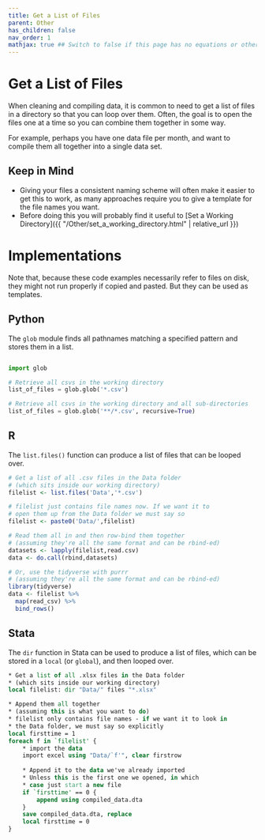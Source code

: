 ```yaml
---
title: Get a List of Files
parent: Other
has_children: false
nav_order: 1
mathjax: true ## Switch to false if this page has no equations or other math rendering.
---
```


# Get a List of Files

When cleaning and compiling data, it is common to need to get a list of files in a directory so that you can loop over them. Often, the goal is to open the files one at a time so you can combine them together in some way.

For example, perhaps you have one data file per month, and want to compile them all together into a single data set.

## Keep in Mind

- Giving your files a consistent naming scheme will often make it easier to get this to work, as many approaches require you to give a template for the file names you want.
- Before doing this you will probably find it useful to [Set a Working Directory]({{ "/Other/set_a_working_directory.html" | relative_url }})

# Implementations

Note that, because these code examples necessarily refer to files on disk, they might not run properly if copied and pasted. But they can be used as templates.

## Python
The `glob` module finds all pathnames matching a specified pattern and stores them in a list. 

```python

import glob

# Retrieve all csvs in the working directory
list_of_files = glob.glob('*.csv')

# Retrieve all csvs in the working directory and all sub-directories
list_of_files = glob.glob('**/*.csv', recursive=True)
```

## R

The `list.files()` function can produce a list of files that can be looped over.

```r
# Get a list of all .csv files in the Data folder
# (which sits inside our working directory)
filelist <- list.files('Data','*.csv')

# filelist just contains file names now. If we want it to
# open them up from the Data folder we must say so
filelist <- paste0('Data/',filelist)

# Read them all in and then row-bind them together
# (assuming they're all the same format and can be rbind-ed)
datasets <- lapply(filelist,read.csv)
data <- do.call(rbind,datasets)

# Or, use the tidyverse with purrr
# (assuming they're all the same format and can be rbind-ed)
library(tidyverse)
data <- filelist %>%
  map(read_csv) %>%
  bind_rows()
```

## Stata

The `dir` function in Stata can be used to produce a list of files, which can be stored in a `local` (or `global`), and then looped over.

```stata
* Get a list of all .xlsx files in the Data folder
* (which sits inside our working directory)
local filelist: dir "Data/" files "*.xlsx"

* Append them all together
* (assuming this is what you want to do)
* filelist only contains file names - if we want it to look in
* the Data folder, we must say so explicitly
local firsttime = 1
foreach f in `filelist' {
	* import the data
	import excel using "Data/`f'", clear firstrow
	
	* Append it to the data we've already imported
	* Unless this is the first one we opened, in which
	* case just start a new file
	if `firsttime' == 0 {
		append using compiled_data.dta
	}
	save compiled_data.dta, replace
	local firsttime = 0
}
```
